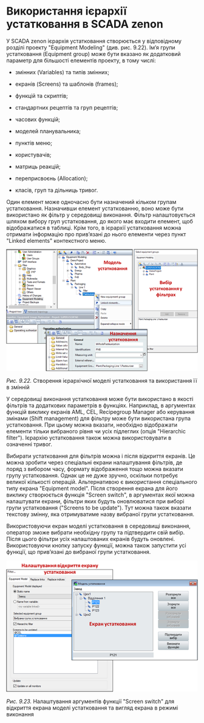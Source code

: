 # Використання ієрархії устатковання в SCADA zenon  

У SCADA zenon ієрархія устатковання створюється у відповідному розділі проекту "Equipment Modeling" (див. рис. 9.22). Ім’я групи устатковання (Equipment group) може бути вказано як додатковий параметр для більшості елементів проекту, в тому числі:

- змінних (Variables) та типів змінних; 

- екранів (Screens) та шаблонів (frames);

- функцій та скриптів;

- стандартних рецептів та груп рецептів;

- часових функцій;

- моделей планувальника;

- пунктів меню;

- користувачів;

- матриць реакцій;

- переприсвоєнь (Allocation);

- класів, груп та дільниць тривог.

Один елемент може одночасно бути назначений кільком групам устатковання. Назначивши елемент устаткованню, воно може бути використано як фільтр у середовищі виконання. Фільтр налаштовується шляхом вибору груп устатковання, до якого має входити елемент, щоб відображатися в таблиці. Крім того, в ієрархії устатковання можна отримати інформацію про прив’язані до нього елементи через пункт "Linked elements" контекстного меню.   

<a href="media9/9_22.png" target="_blank"><img src="media/9_22.png"/></a> 

  *Рис. 9.22.* Створення ієрархічної моделі устатковання та використання її в змінній 

У середовищі виконання устатковання може бути використано в якості фільтрів та додаткових параметрів в функціях. Наприклад, в аргументах функцій виклику екранів AML, CEL, Recipegroup Manager або керування змінами (Shift management) для фільтру може бути використана група устатковання. При цьому можна вказати, необхідно відображати елементи тільки вибраного рівня чи усіх підлеглих (опція "Hierarchic filter"). Ієрархію устатковання також можна використовувати в означенні тривог. 

Вибирати устатковання для фільтрів можна і після відкриття екранів. Це можна зробити через спеціальні екрани налаштування фільтрів, де поряд з вибором часу, формату відображення тощо можна вказати групу устатковання. Однак це не дуже зручно, оскільки потребує великої кількості операцій. Альтернативою є використання спеціального типу екрана "Equipment model". Після створення екрана для його виклику створюється функція "Screen switch", в аргументах якої можна налаштувати екрани, фільтри яких будуть оновлюватися при виборі групи устатковання ("Screens to be update"). Тут можна також вказати текстову змінну, яка отримуватиме назву вибраної групи устатковання. 

Використовуючи екран моделі устатковання в середовищі виконання, оператор зможе вибрати необхідну групу та підтвердити свій вибір. Після цього фільтри усіх налаштованих екранів будуть оновлені. Використовуючи кнопку запуску функції, можна також запустити усі функції, що прив’язані до вибраної групи устатковання. 

<a href="media9/9_23.png" target="_blank"><img src="media/9_23.png"/></a> 

*Рис. 9.23.* Налаштування аргументів функції "Screen switch" для відкриття екрана моделі устатковання та вигляд екрана в режимі виконання 